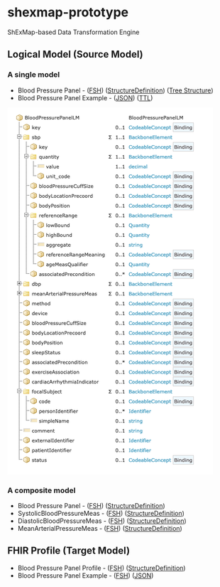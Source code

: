 # shexmap-prototype
ShExMap-based Data Transformation Engine


## Logical Model (Source Model)

### A single model

* Blood Pressure Panel - ([FSH](https://github.com/fhircat/shexmap-prototype/blob/main/input/fsh/logicals/bloodpressurepanel-lm-v1.1.fsh))  ([StructureDefinition](https://github.com/fhircat/shexmap-prototype/blob/main/fsh-generated/resources/StructureDefinition-BloodPressurePanelLM.json)) ([Tree Structure](https://simplifier.net/ddionfhir/bloodpressurepanellm))
* Blood Pressure Panel Example - ([JSON](https://github.com/fhircat/shexmap-prototype/blob/main/examples/logical-bloodpressurepanel-example.json))  ([TTL](https://github.com/fhircat/shexmap-prototype/blob/main/examples/logical-bloodpressurepanel-example.ttl))

![](https://github.com/fhircat/shexmap-prototype/blob/main/logical-model-diagram-v1.2.png)

### A composite model
* Blood Pressure Panel - ([FSH](https://github.com/fhircat/shexmap-prototype/blob/main/input/fsh/logicals/BloodPressurePanel.fsh))  ([StructureDefinition](https://github.com/fhircat/shexmap-prototype/blob/main/fsh-generated/resources/StructureDefinition-BloodPressurePanel.json))
* SystolicBloodPressureMeas - ([FSH](https://github.com/fhircat/shexmap-prototype/blob/main/input/fsh/logicals/SystolicBloodPressureMeas.fsh))  ([StructureDefinition](https://github.com/fhircat/shexmap-prototype/blob/main/fsh-generated/resources/StructureDefinition-SystolicBloodPressureMeas.json))
* DiastolicBloodPressureMeas - ([FSH](https://github.com/fhircat/shexmap-prototype/blob/main/input/fsh/logicals/DiastolicBloodPressureMeas.fsh))  ([StructureDefinition](https://github.com/fhircat/shexmap-prototype/blob/main/fsh-generated/resources/StructureDefinition-DiastolicBloodPressureMeas.json))
* MeanArterialPressureMeas - ([FSH](https://github.com/fhircat/shexmap-prototype/blob/main/input/fsh/logicals/MeanArterialPressureMeas.fsh))  ([StructureDefinition](https://github.com/fhircat/shexmap-prototype/blob/main/fsh-generated/resources/StructureDefinition-MeanArterialPressureMeas.json))


## FHIR Profile (Target Model)

* Blood Pressure Panel Profile - ([FSH](https://github.com/HL7/cimi-vital-signs/blob/master/input/fsh/BloodPressurePanel.fsh)) ([StructureDefinition](https://build.fhir.org/ig/HL7/cimi-vital-signs/branches/master/StructureDefinition-blood-pressure-panel.html))
* Blood Pressure Panel Example - ([FSH](https://github.com/fhircat/shexmap-prototype/blob/main/input/fsh/instances/BloodPressurePanel-example.fsh)) ([JSON](https://github.com/fhircat/shexmap-prototype/blob/main/fsh-generated/resources/Observation-BloodPressurePanel-example.json))
